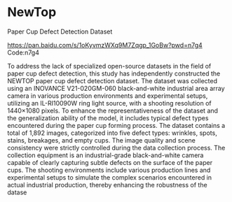 # NewTop
Paper Cup Defect Detection Dataset

https://pan.baidu.com/s/1oKyvmzWXq9M7Zqgp_1GoBw?pwd=n7g4 Code:n7g4

To address the lack of specialized open-source datasets in the field of paper cup defect detection, this study has independently constructed the NEWTOP paper cup defect detection dataset. The dataset was collected using an INOVANCE V21-020GM-060 black-and-white industrial area array camera in various production environments and experimental setups, utilizing an IL-RI10090W ring light source, with a shooting resolution of 1440×1080 pixels. To enhance the representativeness of the dataset and the generalization ability of the model, it includes typical defect types encountered during the paper cup forming process. The dataset contains a total of 1,892 images, categorized into five defect types: wrinkles, spots, stains, breakages, and empty cups. The image quality and scene consistency were strictly controlled during the data collection process. The collection equipment is an industrial-grade black-and-white camera capable of clearly capturing subtle defects on the surface of the paper cups. The shooting environments include various production lines and experimental setups to simulate the complex scenarios encountered in actual industrial production, thereby enhancing the robustness of the datase

